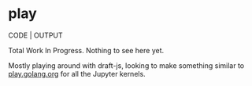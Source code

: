 # play
CODE    |    OUTPUT

Total Work In Progress. Nothing to see here yet.

Mostly playing around with draft-js, looking to make something similar to [play.golang.org](https://play.golang.org) for all the Jupyter kernels.
